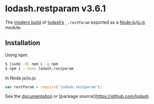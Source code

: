 # lodash.restparam v3.6.1

The [modern build](https://github.com/lodash/lodash/wiki/Build-Differences) of [lodash’s](https://lodash.com/) `_.restParam` exported as a [Node.js](http://nodejs.org/)/[io.js](https://iojs.org/) module.

## Installation

Using npm:

```bash
$ {sudo -H} npm i -g npm
$ npm i --save lodash.restparam
```

In Node.js/io.js:

```js
var restParam = require('lodash.restparam');
```

See the [documentation](https://lodash.com/docs#restParam) or [package source](https://github.com/lodash